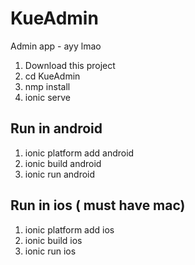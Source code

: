 # KueAdmin
Admin app - ayy lmao

1. Download this project
2. cd KueAdmin
3. nmp install
4. ionic serve

## Run in android

1. ionic platform add android
2. ionic build android
3. ionic run android

## Run in ios ( must have mac)

1. ionic platform add ios
2. ionic build ios
3. ionic run ios
